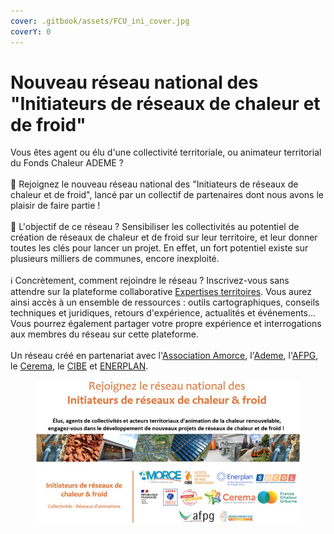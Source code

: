 ```yaml
---
cover: .gitbook/assets/FCU_ini_cover.jpg
coverY: 0
---
```


# Nouveau réseau national des "Initiateurs de réseaux de chaleur et de froid"

Vous êtes agent ou élu d'une collectivité territoriale, ou animateur territorial du Fonds Chaleur ADEME ?\
\
🙌 Rejoignez le nouveau réseau national des "Initiateurs de réseaux de chaleur et de froid", lancé par un collectif de partenaires dont nous avons le plaisir de faire partie !\
\
🎯 L'objectif de ce réseau ? Sensibiliser les collectivités au potentiel de création de réseaux de chaleur et de froid sur leur territoire, et leur donner toutes les clés pour lancer un projet. En effet, un fort potentiel existe sur plusieurs milliers de communes, encore inexploité.\
\
ℹ Concrètement, comment rejoindre le réseau ? Inscrivez-vous sans attendre sur la plateforme collaborative [Expertises territoires](https://www.expertises-territoires.fr/jcms/pl1\_404138/fr/initiateurs-de-reseaux-de-chaleur-froid). Vous aurez ainsi accès à un ensemble de ressources : outils cartographiques, conseils techniques et juridiques, retours d'expérience, actualités et événements... Vous pourrez également partager votre propre expérience et interrogations aux membres du réseau sur cette plateforme.\
\
Un réseau créé en partenariat avec l'[Association Amorce](https://amorce.asso.fr/), l'[Ademe](https://www.ademe.fr/), l'[AFPG](https://www.afpg.asso.fr/), le [Cerema](https://www.cerema.fr/fr), le [CIBE](https://cibe.fr/) et [ENERPLAN](https://www.enerplan.asso.fr/).

<figure><img src=".gitbook/assets/initiateurs.jpg" alt=""><figcaption></figcaption></figure>


